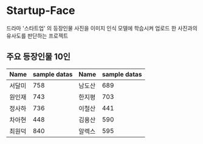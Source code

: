 # Startup-Face
드라마 '스타트업' 의 등장인물 사진을 이미지 인식 모델에 학습시켜 업로드 한 사진과의 유사도를 판단하는 프로젝트

## 주요 등장인물 10인
|Name|sample datas|Name|sample datas|
|---|---|---|---|
|서달미|758|남도산|689|
|원인재|743|한지평|703|
|정사하|736|이철산|441|
|차아현|448|김용산|590|
|최원덕|840|알렉스|595|
